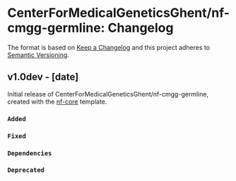 # CenterForMedicalGeneticsGhent/nf-cmgg-germline: Changelog

The format is based on [Keep a Changelog](https://keepachangelog.com/en/1.0.0/)
and this project adheres to [Semantic Versioning](https://semver.org/spec/v2.0.0.html).

## v1.0dev - [date]

Initial release of CenterForMedicalGeneticsGhent/nf-cmgg-germline, created with the [nf-core](https://nf-co.re/) template.

### `Added`

### `Fixed`

### `Dependencies`

### `Deprecated`
